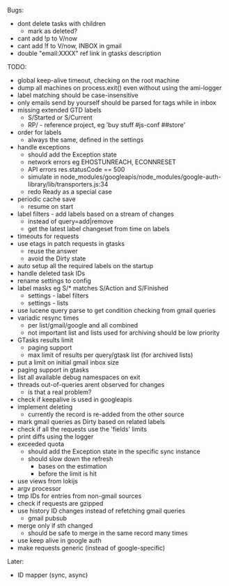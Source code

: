 Bugs:

* dont delete tasks with children
  * mark as deleted?
* cant add !p to V/now
* cant add !f to V/now, INBOX in gmail
* double "email:XXXX" ref link in gtasks description

TODO:

* global keep-alive timeout, checking on the root machine
* dump all machines on process.exit() even without using the ami-logger
* label matching should be case-insensitive
* only emails send by yourself should be parsed for tags while in inbox
* missing extended GTD labels
  * S/Started or S/Current
  * RP/ - reference project, eg 'buy stuff #js-conf ##store'
* order for labels
  * always the same, defined in the settings
* handle exceptions
  * should add the Exception state
  * network errors eg EHOSTUNREACH, ECONNRESET
  * API errors res.statusCode == 500
  * simulate in node_modules/googleapis/node_modules/google-auth-library/lib/transporters.js:34
  * redo Ready as a special case
* periodic cache save
  * resume on start
* label filters - add labels based on a stream of changes
  * instead of query=add|remove
  * get the latest label changeset from time on labels
* timeouts for requests
* use etags in patch requests in gtasks
  * reuse the answer
  * avoid the Dirty state
* auto setup all the required labels on the startup
* handle deleted task IDs
* rename settings to config
* label masks eg S/\* matches S/Action and S/Finished
  * settings - label filters
  * settings - lists
* use lucene query parse to get condition checking from gmail queries
* variadic resync times
  * per list/gmail/google and all combined
  * not important list and lists used for archiving should be low priority
* GTasks results limit
  * paging support
  * max limit of results per query/gtask list (for archived lists)
* put a limit on initial gmail inbox size
* paging support in gtasks
* list all available debug namespaces on exit
* threads out-of-queries arent observed for changes
  * is that a real problem?
* check if keepalive is used in googleapis
* implement deleting
  * currently the record is re-added from the other source
* mark gmail queries as Dirty based on related labels
* check if all the requests use the 'fields' limits
* print diffs using the logger
* exceeded quota
  * should add the Exception state in the specific sync instance
  * should slow down the refresh
    * bases on the estimation
    * before the limit is hit
* use views from lokijs
* argv processor
* tmp IDs for entries from non-gmail sources
* check if requests are gzipped
* use history ID changes instead of refetching gmail queries
  * gmail pubsub
* merge only if sth changed
  * should be safe to merge in the same record many times
* use keep alive in google auth
* make requests generic (instead of google-specific)

Later:

* ID mapper (sync, async)

